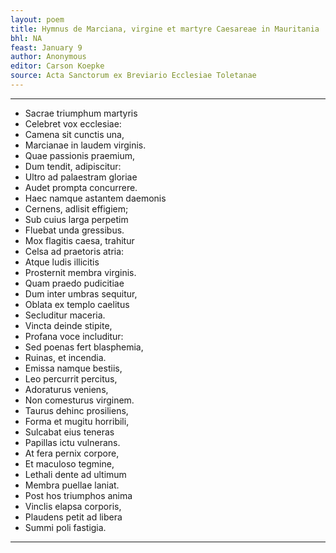 ```yaml
---
layout: poem
title: Hymnus de Marciana, virgine et martyre Caesareae in Mauritania
bhl: NA
feast: January 9
author: Anonymous
editor: Carson Koepke
source: Acta Sanctorum ex Breviario Ecclesiae Toletanae
---
```


---

- Sacrae triumphum martyris
- Celebret vox ecclesiae:
- Camena sit cunctis una,
- Marcianae in laudem virginis.
      
- Quae passionis praemium,
- Dum tendit, adipiscitur:
- Ultro ad palaestram gloriae
- Audet prompta concurrere.
      
- Haec namque astantem daemonis
- Cernens, adlisit effigiem;
- Sub cuius larga perpetim
- Fluebat unda gressibus.
      
- Mox flagitis caesa, trahitur
- Celsa ad praetoris atria:
- Atque ludis illicitis
- Prosternit membra virginis.
      
- Quam praedo pudicitiae
- Dum inter umbras sequitur,
- Oblata ex templo caelitus
- Secluditur maceria.
      
- Vincta deinde stipite,
- Profana voce includitur:
- Sed poenas fert blasphemia,
- Ruinas, et incendia.
      
- Emissa namque bestiis,
- Leo percurrit percitus,
- Adoraturus veniens,
- Non comesturus virginem.
      
- Taurus dehinc prosiliens,
- Forma et mugitu horribili,
- Sulcabat eius teneras
- Papillas ictu vulnerans.
      
- At fera pernix corpore,
- Et maculoso tegmine,
- Lethali dente ad ultimum
- Membra puellae laniat.
      
- Post hos triumphos anima
- Vinclis elapsa corporis,
- Plaudens petit ad libera
- Summi poli fastigia.

---
